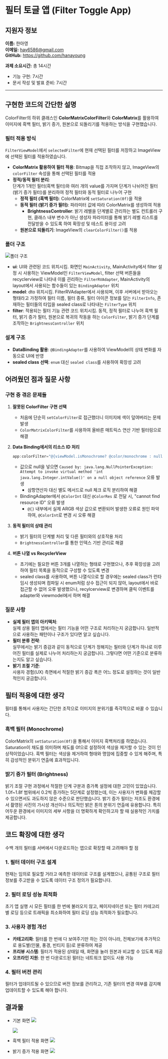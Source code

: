 # 필터 토글 앱 (Filter Toggle App)

## 지원자 정보
**이름:** 한아영   
**이메일:** hay6586@gmail.com  
**GitHub:** https://github.com/hanayoung

**과제 소요시간:** 총 14시간
- 기능 구현: 7시간
- 문서 작성 및 발표 준비: 7시간

---
## 구현한 코드의 간단한 설명

ColorFilter의 하위 클래스인 **ColorMatrixColorFilter**와 **ColorMatrix**를 활용하여 이미지에 흑백 필터, 밝기 증가, 원본으로 되돌리기를 적용하는 방식을 구현했습니다.

### 필터 적용 방식
`FilterViewModel`에서 `selectedFilter`에 현재 선택된 필터를 저장하고 ImageView에 선택된 필터를 적용하였습니다.

- **ColorMatrix 활용하여 필터 적용**: Bitmap을 직접 조작하지 않고, ImageView의 `colorFilter` 속성을 통해 선택된 필터를 적용
- **정적/동적 필터 분리**:   
  단계가 1개인 필터(흑백 필터)와 여러 개의 value를 가지며 단계가 나뉘어진 필터(밝기 증가 필터)를 분리하여 정적 필터와 동적 필터로 나누어 구현
    - **정적 필터 (흑백 필터)**: ColorMatrix에 `setSaturation(0f)`을 적용
    - **동적 필터 (밝기 증가 필터)**: 파라미터 값에 따라 ColorMatrix를 생성하여 적용
        - **BrightnessController**: 밝기 레벨을 단계별로 관리하는 별도 컨트롤러 구현, 클래스 내부 변수가 아닌 생성자 파라미터를 통해 밝기 레벨 리스트를 전달받을 수 있도록 하여 확장성 및 테스트 용이성 고려
    - **원본으로 되돌리기**: ImageView의 `clearColorFilter()`를 적용

### 폴더 구조
![폴더 구조](https://velog.velcdn.com/images/aoreo0017/post/47875458-c998-4fa3-a00d-8b551021d919/image.png)
- **ui**: UI와 관련된 코드 위치시킴. 화면인 `MainActivity`, MainActivity에서 filter 설정 시 사용하는 ViewModel인 `FilterViewModel`, filter 선택 버튼들을 recyclerview로 나타내 이를 괸리하는 `FilterRVAdapter`, MainActivity의 layout에서 사용되는 함수들이 있는 `BindingAdapter` 위치
- **model**: dto 위치시킴. FilterRVAdapter에서 사용되며, 이후 서버에서 받아오는 형태라고 가정하여 필터 이름, 필터 종류, 필터 아이콘 정보를 담는 `FilterInfo`, 존재하는 필터들의 타입을 sealed class로 나타내는 `FilterType` 위치
- **filter**: 적용되는 필터 기능 관련 코드 위치시킴. 동적, 정적 필터로 나누어 흑백 필터, 밝기 증가 필터, 원본으로 복귀의 작동을 하는 `ColorFilter`, 밝기 증가 단계를 조작하는 `BrightnessController` 위치


### 설계 구조
- **DataBinding 활용**: `@BindingAdapter`를 사용하여 ViewModel의 상태 변화를 자동으로 UI에 반영
- **sealed class 선택**: `enum` 대신 `sealed class`를 사용하여 확장성 고려

## 어려웠던 점과 질문 사항

### 구현 중 겪은 문제들

1. **잘못된 ColorFilter 구현 선택**
    - 처음에 단순히 `setColorFilter`로 접근했더니 이미지에 색이 덮여버리는 문제 발생
    - `ColorMatrixColorFilter`를 사용하여 올바른 매트릭스 연산 기반 필터링으로 해결

2. **Data Binding에서의 리소스 ID 처리**
   ```kotlin
   app:colorFilter="@{viewModel.isMonochrome? @color/monochrome : null}"
   ```
    - 값으로 null을 넣으면 `Caused by: java.lang.NullPointerException: Attempt to invoke virtual method 'int java.lang.Integer.intValue()' on a null object reference` 오류 발생
        - 삼항연산자 대신 별도 메서드로 null 체크 로직 분리하여 해결
    - BindingAdapter에서 `@ColorInt` 대신 `@ColorRes` 로 전달 시, "cannot find resource ID" 오류 발생
        - `@{}` 내부에서 실제 ARGB 색상 값으로 변환되어 발생한 오류로 원인 파악하여, `@ColorInt`로 변경 시 오류 해결

3. **동적 필터의 상태 관리**
    - 밝기 필터의 단계별 처리 및 다른 필터와의 상호작용 처리
    - `BrightnessController`를 통한 인덱스 기반 관리로 해결

4. **버튼 나열 vs RecyclerView**
    - 초기에는 필요한 버튼 3개를 나열하는 형태로 구현했으나, 추후 확장성을 고려하여 필터 목록을 동적으로 구성할 수 있도록 변경
    - sealed class를 사용하여, 버튼 나열식으로 할 경우에는 sealed class가 런타임시 생성되며 컴파일 시 enum처럼 상수 접근이 되지 않아, layout에서 바로 접근할 수 없어 오류 발생했으나, recylcerview로 변경하며 클릭 이벤트를 adapter와 viewmodel에서 하며 해결

### 질문 사항
- **실제 필터 앱의 아키텍처**:    
  실제 상용 필터 앱에서는 필터 기능을 어떤 구조로 처리하는지 궁금합니다. 일반적으로 사용하는 패턴이나 구조가 있다면 알고 싶습니다.
- **필터 분류 전략**:   
  실무에서는 밝기 증감과 같이 동적으로 단계가 정해지는 필터와 단계가 하나로 이루어진 필터를 실제로 나누어 처리하는지 궁금합니다. 그렇다면 어떤 기준으로 분류하는지도 알고 싶습니다.
- **밝기 조절 기준**:   
  사용자 경험(UX) 측면에서 적절한 밝기 증감 폭은 어느 정도로 설정하는 것이 일반적인지 궁금합니다.

## 필터 적용에 대한 생각
필터를 통해서 사용자는 간단한 조작으로 이미지의 분위기를 즉각적으로 바꿀 수 있습니다.

### 흑백 필터 (Monochrome)
ColorMatrix의 `setSaturation(0f)`을 통해서 이미지 흑백처리를 하였습니다. Saturation이 채도를 의미하며 채도를 0f으로 설정하여 색상을 제거할 수 있는 것이 인상적이었습니다. 흑백 필터는 색상을 제거하여 형태와 명암에 집중할 수 있게 해주며, 특히 감성적인 분위기 연출에 효과적입니다.

### 밝기 증가 필터 (Brightness)
밝기 조절 구현 과정에서 적절한 단계 구분과 증가폭 설정에 대한 고민이 있었습니다. 1.0f~1.8f 범위에서 0.2씩 증가하는 5단계로 설정했는데, 이는 사용자가 변화를 체감할 수 있으면서도 과도하지 않은 수준으로 판단했습니다.
밝기 증가 필터는 저조도 환경에서 촬영된 사진의 가시성 개선이나 의도적인 밝은 톤의 분위기 연출에 유용합니다. 특히 어두운 환경에서 이미지의 세부 사항을 더 명확하게 확인하고자 할 때 실용적인 가치를 제공합니다.

## 코드 확장에 대한 생각

수백 개의 필터를 서버에서 다운로드하는 앱으로 확장할 때 고려해야 할 점

### 1. 필터 데이터 구조 설계
현재는 임의로 필요할 거라고 예측한 데이터로 구조를 설계했으나, 공통된 구조로 필터 정보를 주고받을 수 있도록 데이터 구조 정의가 필요합니다.

### 2. 필터 로딩 성능 최적화
초기 앱 실행 시 모든 필터를 한 번에 불러오지 않고, 페이지네이션 또는 필터 카테고리 별 로딩 등으로 트래픽을 최소화하여 필터 로딩 성능 최적화가 필요합니다.

### 3. 사용자 경험 개선
- **카테고리화**: 필터를 한 번에 다 보여주기만 하는 것이 아니라, 전체보기에 추가적으로 용도별(인물, 풍경, 빈티지 등)로 분류하여 제공
- **프리뷰 시스템**: 필터가 적용된 상태일 때, 화면을 눌러 원본과 비교할 수 있도록 제공
- **오프라인 지원**: 한 번 다운로드된 필터는 네트워크 없이도 사용 가능

### 4. 필터 버전 관리
필터가 업데이트될 수 있으므로 버전 정보를 관리하고, 기존 필터의 변경 여부를 감지해 업데이트할 수 있도록 해야 합니다.

## 결과물
- 기본 화면
  ![](https://velog.velcdn.com/images/aoreo0017/post/77e50b9e-03de-4069-82b6-b7fdab47afb2/image.png)

  ![](https://velog.velcdn.com/images/aoreo0017/post/104bf6d2-cec1-4589-b79b-eb2fe5de45d9/image.png)

- 흑백 필터 적용 화면
  ![](https://velog.velcdn.com/images/aoreo0017/post/ce0c8949-473a-41a3-907e-3d3126db5aab/image.png)

- 밝기 증가 적용 화면
  ![](https://velog.velcdn.com/images/aoreo0017/post/3d038b13-5bce-4571-95d5-34eeee6d6440/image.png)

